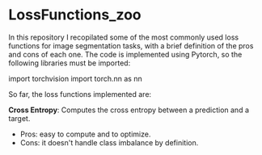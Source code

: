 # LossFunctions_zoo

In this repository I recopilated some of the most commonly used loss functions for image segmentation tasks, with a brief definition of the pros and cons of each one. The code is implemented using Pytorch, so the following libraries must be imported:

import torchvision
import torch.nn as nn

So far, the loss functions implemented are: 

**Cross Entropy**:
Computes the cross entropy between a prediction and a target. 
- Pros: easy to compute and to optimize.
- Cons: it doesn't handle class imbalance by definition.

